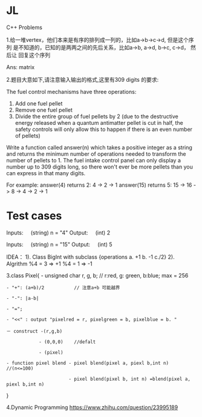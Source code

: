 # JL
C++ Problems

1.给一堆vertex，他们本来是有序的排列成一列的，比如a->b->c->d, 但是这个序列 是不知道的，已知的是两两之间的先后关系，比如a->b, a->d, b->c, c->d， 然后让 回复这个序列

Ans: matrix

2.题目大意如下,请注意输入输出的格式,这里有309 digits 的要求:

The fuel control mechanisms have three operations:

1) Add one fuel pellet
2) Remove one fuel pellet
3) Divide the entire group of fuel pellets by 2 (due to the destructive energy released when a quantum antimatter pellet is cut in half, the safety controls will only allow this to happen if there is an even number of pellets)

Write a function called answer(n) which takes a positive integer as a string and returns the minimum number of operations needed to transform the number of pellets to 1. The fuel intake control panel can only display a number up to 309 digits long, so there won't ever be more pellets than you can express in that many digits.

For example:
answer(4) returns 2: 4 -> 2 -> 1
answer(15) returns 5: 15 -> 16 -> 8 -> 4 -> 2 -> 1

Test cases
==========

Inputs:
    (string) n = "4"
Output:
    (int) 2

Inputs:
    (string) n = "15"
Output:
    (int) 5
    
    
IDEA：
 1). Class BigInt  with subclass  {operations a. +1 b. -1 c./2}
 2). Algrithm %4 = 3 => +1
            %4 = 1 => -1
            
            
3.class Pixel{
    - unsigned char r, g, b; // r:red, g: green, b:blue; max = 256
    
    - "+": (a+b)/2           // 注意a+b 可能越界 
    
    - "-": |a-b|   
    
    - "=";
    
    - "<<" : output "pixelred = r, pixelgreen = b, pixelblue = b. "
    
    － construct -(r,g,b)
    
                - (0,0,0)    //defalt
                
                - (pixel)
                
    - function pixel blend - pixel blend(pixel a, piexl b,int n) //(n<=100)
    
                           - pixel blend(pixel b, int n) =blend(pixel a, piexl b,int n)
                           
}


4.Dynamic Programming
https://www.zhihu.com/question/23995189









